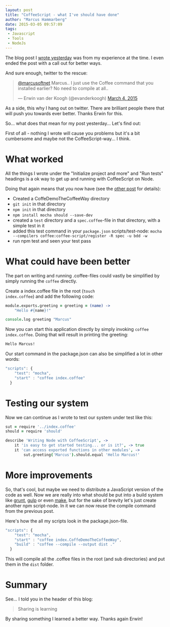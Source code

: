 ```yaml
---
layout: post
title: "CoffeeScript - what I've should have done"
author: "Marcus Hammarberg"
date: 2015-03-05 09:57:09
tags:
 - Javascript
 - Tools
 - NodeJs
---
```


The blog post I [wrote yesterday](http://www.marcusoft.net/2015/03/node-with-coffeescript---not-a-piece-of-cake.html) was from my experience at the time. I even ended the post with a call out for better ways.

And sure enough, twitter to the rescue:

<blockquote class="twitter-tweet" data-conversation="none" data-cards="hidden" data-partner="tweetdeck"><p><a href="https://twitter.com/marcusoftnet">@marcusoftnet</a> Marcus.. I just use the Coffee command that you installed earlier? No need to compile at all..</p>&mdash; Erwin van der Koogh (@evanderkoogh) <a href="https://twitter.com/evanderkoogh/status/573117296555655169">March 4, 2015</a></blockquote>
<script async src="//platform.twitter.com/widgets.js" charset="utf-8"></script>

As a side, this why I hang out on twitter. There are brilliant people there that will push you towards ever better. Thanks Erwin for this.

So... what does that mean for my post yesterday... Let's find out:

<a name='more'></a>

First of all - nothing I wrote will cause you problems but it's a bit cumbersome and maybe not the CoffeeScript-way... I think.

# What worked
All the things I wrote under the "Initialize project and more" and "Run tests" headings is a ok way to get up and running with CoffeeScript on Node.

Doing that again means that you now have (see the [other post](http://www.marcusoft.net/2015/03/node-with-coffeescript---not-a-piece-of-cake.html) for details):

* Created a CoffeDemoTheCoffeeWay directory
* ```git init``` in that directory
* ```npm init``` in that directory
* ```npm install mocha should --save-dev```
* created a ```test``` directory and a ```spec.coffee```-file in that directory, with a simple test in it
* added this test command in your ```package.json``` scripts/test-node: ```mocha --compilers coffee:coffee-script/register -R spec -u bdd -w```
* run npm test and seen your test pass

# What could have been better
The part on writing and running .coffee-files could vastly be simplified by simply running the <code>coffee</code> directly.

Create a index.coffee file in the root (<code>touch index.coffee</code>) and add the following code:

```coffeescript
module.exports.greeting = greeting = (name) ->
	"Hello #{name}!"

console.log greeting "Marcus"
```

Now you can start this application directly by simply invoking <code>coffee index.coffee</code>. Doing that will result in printing the greeting:

```bash
Hello Marcus!
```

Our start command in the package.json can also be simplified a lot in other words:

```javascript
"scripts": {
    "test": "mocha",
    "start" : "coffee index.coffee"
  }
```

# Testing our system
Now we can continue as I wrote to test our system under test like this:

```coffeescript
sut = require '../index.coffee'
should = require 'should'

describe 'Writing Node with CoffeeScript', ->
	it 'is easy to get started testing... or is it?', -> true
	it 'can access exported functions in other modules', ->
		sut.greeting('Marcus').should.equal 'Hello Marcus!'
```

# More improvements
So, that's cool, but maybe we need to distribute a JavaScript version of the code as well. Now we are really into what should be put into a build system like [grunt](http://gruntjs.com/), [gulp](http://gulpjs.com/) or even [make](https://blog.jcoglan.com/2014/02/05/building-javascript-projects-with-make/), but for the sake of brevity let's just create another npm script-node. In it we can now reuse the compile command from the previous post.

Here's how the all my scripts look in the package.json-file.

```javascript
"scripts": {
    "test": "mocha",
    "start" : "coffee index.CoffeDemoTheCoffeeWay",
    "build" : "coffee --compile --output dist ."
  }
```

This will compile all the .coffee files in the root (and sub directories) and put them in the <code>dist</code> folder.

# Summary
See... I told you in the header of this blog:

<blockquote>Sharing is learning</blockquote>

By sharing something I learned a better way. Thanks again Erwin!